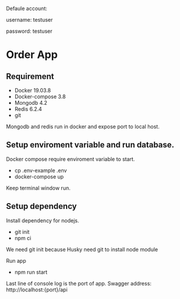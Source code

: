 

Defaule account:

username: testuser

password: testuser 

# Order App
## Requirement
- Docker 19.03.8
- Docker-compose 3.8
- Mongodb 4.2
- Redis 6.2.4
- git

Mongodb and redis run in docker and expose port to local host.

## Setup enviroment variable and run database.

Docker compose require enviroment variable to start.
- cp .env-example .env 
- docker-compose up

Keep terminal window run.
##  Setup dependency 
Install dependency for nodejs.
- git init
- npm ci

We need git init because Husky need git to install node module

Run app

- npm run start

Last line of console log is the port of app.
Swagger address: http://localhost:{port}/api

